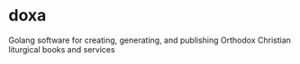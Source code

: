 # doxa
Golang software for creating, generating, and publishing Orthodox Christian liturgical books and services

